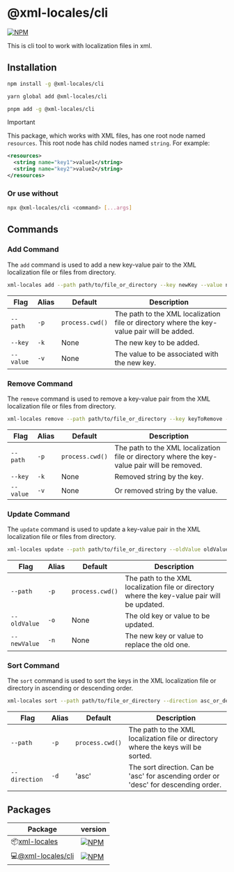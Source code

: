 # @xml-locales/cli

[![NPM](https://img.shields.io/npm/v/xml-locales.svg)](https://www.npmjs.com/package/xml-locales)

This is cli tool to work with localization files in xml.

## Installation

```sh
npm install -g @xml-locales/cli
```

```sh
yarn global add @xml-locales/cli
```

```sh
pnpm add -g @xml-locales/cli
```

> [!IMPORTANT]
> This package, which works with XML files, has one root node named `resources`. This root node has child nodes named `string`. For example:
>
> ```xml
> <resources>
>   <string name="key1">value1</string>
>   <string name="key2">value2</string>
> </resources> 
>```

### Or use without

```sh
npx @xml-locales/cli <command> [...args]
```

## Commands

### Add Command

The `add` command is used to add a new key-value pair to the XML localization file or files from directory.

```sh
xml-locales add --path path/to/file_or_directory --key newKey --value newValue
```

| Flag    | Alias | Default | Description                                                                 |
|---------|-------|---------|-----------------------------------------------------------------------------|
| `--path`| `-p`  | `process.cwd()`    | The path to the XML localization file or directory where the key-value pair will be added. |
| `--key` | `-k`  | None    | The new key to be added.                                                    |
| `--value`| `-v` | None   | The value to be associated with the new key.                                |

### Remove Command

The `remove` command is used to remove a key-value pair from the XML localization file or files from directory.

```sh
xml-locales remove --path path/to/file_or_directory --key keyToRemove --value valueToRemove
```

| Flag    | Alias | Default | Description                                                                 |
|---------|-------|---------|-----------------------------------------------------------------------------|
| `--path`| `-p`  | `process.cwd()`    | The path to the XML localization file or directory where the key-value pair will be removed. |
| `--key` | `-k`  | None    | Removed string by the key.                                                      |
| `--value`| `-v` | None   | Or removed string by the value. |

### Update Command

The `update` command is used to update a key-value pair in the XML localization file or files from directory.

```sh
xml-locales update --path path/to/file_or_directory --oldValue oldValue --newValue newValue
```

| Flag       | Alias | Default | Description                                                                 |
|------------|-------|---------|-----------------------------------------------------------------------------|
| `--path`   | `-p`  | `process.cwd()`    | The path to the XML localization file or directory where the key-value pair will be updated. |
| `--oldValue` | `-o`  | None    | The old key or value to be updated.                                        |
| `--newValue`| `-n` | None   | The new key or value to replace the old one.                               |

### Sort Command

The `sort` command is used to sort the keys in the XML localization file or directory in ascending or descending order.

```sh
xml-locales sort --path path/to/file_or_directory --direction asc_or_desc
```

| Flag       | Alias | Default | Description                                                                 |
|------------|-------|---------|-----------------------------------------------------------------------------|
| `--path`   | `-p`  | `process.cwd()`    | The path to the XML localization file or directory where the keys will be sorted. |
| `--direction` | `-d`  | 'asc'    | The sort direction. Can be 'asc' for ascending order or 'desc' for descending order. |

## Packages

| Package  | version   |
| ------- | -------- |
| 📦[xml-locales](https://github.com/Pisyukaev/xml-locales/tree/master/packages/xml-locales) | [![NPM](https://img.shields.io/npm/v/xml-locales.svg)](https://www.npmjs.com/package/xml-locales)   |
| 💻[@xml-locales/cli](https://github.com/Pisyukaev/xml-locales/tree/master/packages/cli)   | [![NPM](https://img.shields.io/npm/v/@xml-locales/cli.svg)](https://www.npmjs.com/package/@xml-locales/cli)  |
